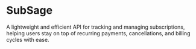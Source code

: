 # SubSage
A lightweight and efficient API for tracking and managing subscriptions, helping users stay on top of recurring payments, cancellations, and billing cycles with ease.
